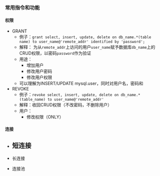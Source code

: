 ### 常用指令和功能

#### 权限
- GRANT
    - 例子：`grant select, insert, update, delete on db_name.*(table name) to user_name@'remote_addr' identified by 'password';`
    - 解释： 为从`remote_addr`上访问的用户`user_name`赋予数据库`db_name`上的CRUD权限，以密码`password`作为验证
    - 用途：
        - 增加用户
        - 修改用户密码
        - 修改用户权限
    - 可以理解为INSERT/UPDATE mysql.user，同时对用户名，密码和
- REVOKE
    - 例子：`revoke select, insert, update, delete on db_name.*(table_name) to user_name@'remote_addr'`
    - 解释：收回CRUD权限（不改密码，不删除用户）
    - 用户：
        - 修改权限（ONLY）
   
#### 连接
- 短连接
    - 

- 长连接

- 连接池